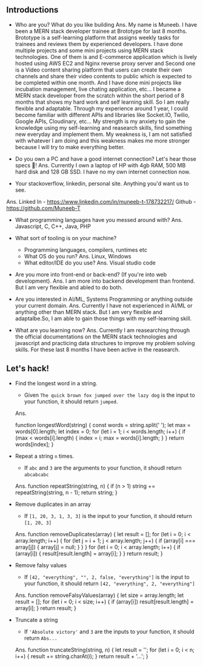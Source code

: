 ## Introductions

- Who are you? What do you like building
Ans. 
    My name is Muneeb. I have been a MERN stack developer trainee at Brototype for last 8 months. 
Brototype is a self-learning platform that assigns weekly tasks for trainees and reviews them by 
experienced developers. I have done multiple projects and some mini projects using MERN stack 
technologies. One of them is and E-commerce application which is lively hosted using AWS EC2 and 
Nginx reverse proxy server and Second one is a Video content sharing platform that users can 
create their own channels and share their video contents to public which is expected to be 
completed within one month. And I have done mini projects like incubation management, live chating
application, etc... I became a MERN stack developer from the scratch within the short period of 
8 months that shows my hard work and self learning skill. So I am really flexible and adaptable. 
Through my experience around 1 year, I could become familiar with different APIs and libraries 
like Socket.IO, Twilio, Google APIs, Cloudinary, etc... My strength is my anxiety to gain the 
knowledge using my self-learning and reasearch skills, find something new everyday and implement 
them. My weakness is, I am not satisfied with whatever I am doing and this weakness makes me more 
stronger because I will try to make everything better.

- Do you own a PC and have a good internet
 connection? Let's hear those specs 💪!
Ans.
Currently I own a laptop of HP with 4gb RAM, 500 MB hard disk and 128 GB SSD. I have no my own 
internet connection now.

- Your stackoverflow, linkedin, personal site.
Anything you'd want us to see.

Ans.
Linked In - https://www.linkedin.com/in/muneeb-t-178732217/
Github    - https://github.com/Muneeb-T

- What programming languages have you messed around with?
Ans. Javascript, C, C++, Java, PHP

- What sort of tooling is on your machine?
  - Programming languages, compilers, runtimes etc
  - What OS do you run?
  Ans. Linux, Windows
  - What editor/IDE do you use?
  Ans. Visual studio code
  
- Are you more into front-end or back-end? (If you're
into web development).
Ans. 
I am more into backend development than frontend. But I am very flexible and abled to do both. 

- Are you interested in AI/ML, Systems Programming
or anything outside your current domain.
Ans. Currently I have not experienced in AI/ML or anything other than MERN stack. But I am very 
flexible and adaptalbe.So, I am able to gain those things with my self-learning skill.

- What are you learning now?
Ans.
Currently I am reasearching through the official documentations on the MERN stack technologies
and javascript and practicing data structures to improve my problem solving skills. For these
last 8 months I have been active in the reasearch.

## Let's hack!

- Find the longest word in a string.
  - Given `The quick brown fox jumped over the lazy dog` is the input to your function, it should return `jumped`.
  
  Ans.
  
  function longestWord(string) {
    const words = string.split(' ');
    let max = words[0].length;
    let index = 0;
    for (let i = 1; i < words.length; i++) {
        if (max < words[i].length) {
            index = i;
            max = words[i].length;
        }
    }
    return words[index];
  }

- Repeat a string `n` times.
  - If `abc` and `3` are the arguments to your function, it shoudl return `abcabcabc`
  
  Ans.
    function repeatString(string, n) {
        if (n > 1) string += repeatString(string, n - 1);
        return string;
    }
- Remove duplicates in an array
  - If `[1, 20, 3, 1, 3, 3]` is the input to your
  function, it should return `[1, 20, 3]`
  
  Ans.
  function removeDuplicates(array) {
    let result = [];
    for (let i = 0; i < array.length; i++) {
        for (let j = i + 1; j < array.length; j++) {
            if (array[i] === array[j]) {
                array[j] = null;
            }
        }
    }
    for (let i = 0; i < array.length; i++) {
        if (array[i]) {
            result[result.length] = array[i];
        }
    }
    return result;
  }

- Remove falsy values
  - If `[42, "everything", "", 2, false, "everything"]` is the input to your function, it should return `[42, "everything", 2, "everything"]`
  
  Ans.
  function removeFalsyValues(array) {
    let size = array.length;
    let result = [];
    for (let i = 0; i < size; i++) {
        if (array[i]) result[result.length] = array[i];
    }
    return result;
  }

- Truncate a string
  - If `'Absolute victory'` and `3` are the inputs to
  your function, it should return `Abs...`
  
  Ans.
  function truncateString(string, n) {
    let result = '';
    for (let i = 0; i < n; i++) {
        result += string.charAt(i);
    }
    return result + '...';
  }

